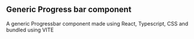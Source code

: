## Generic Progress bar component 

A generic Progressbar component made using React, Typescript, CSS and bundled using VITE